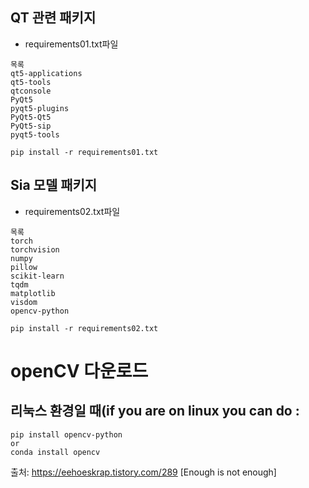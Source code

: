 
## QT 관련 패키지
- requirements01.txt파일
```
목록
qt5-applications        
qt5-tools               
qtconsole     
PyQt5                   
pyqt5-plugins           
PyQt5-Qt5               
PyQt5-sip               
pyqt5-tools     

```
```
pip install -r requirements01.txt
```


## Sia 모델 패키지 
- requirements02.txt파일
```
목록
torch    
torchvision    
numpy    
pillow    
scikit-learn    
tqdm    
matplotlib    
visdom     
opencv-python     

```
```
pip install -r requirements02.txt
```


# openCV 다운로드
## 리눅스 환경일 때(if you are on linux you can do :
 
```
pip install opencv-python
or
conda install opencv 
```

출처: https://eehoeskrap.tistory.com/289 [Enough is not enough]

